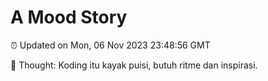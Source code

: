 # A Mood Story

⏰ Updated on Mon, 06 Nov 2023 23:48:56 GMT

💭 Thought: Koding itu kayak puisi, butuh ritme dan inspirasi.

